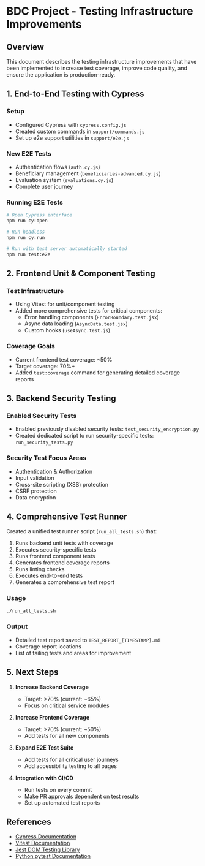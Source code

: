 # BDC Project - Testing Infrastructure Improvements

## Overview

This document describes the testing infrastructure improvements that have been implemented to increase test coverage, improve code quality, and ensure the application is production-ready.

## 1. End-to-End Testing with Cypress

### Setup
- Configured Cypress with `cypress.config.js`
- Created custom commands in `support/commands.js`
- Set up e2e support utilities in `support/e2e.js`

### New E2E Tests
- Authentication flows (`auth.cy.js`)
- Beneficiary management (`beneficiaries-advanced.cy.js`)
- Evaluation system (`evaluations.cy.js`)
- Complete user journey

### Running E2E Tests
```bash
# Open Cypress interface
npm run cy:open

# Run headless
npm run cy:run

# Run with test server automatically started
npm run test:e2e
```

## 2. Frontend Unit & Component Testing

### Test Infrastructure
- Using Vitest for unit/component testing
- Added more comprehensive tests for critical components:
  - Error handling components (`ErrorBoundary.test.jsx`)
  - Async data loading (`AsyncData.test.jsx`)
  - Custom hooks (`useAsync.test.js`)

### Coverage Goals
- Current frontend test coverage: ~50%
- Target coverage: 70%+
- Added `test:coverage` command for generating detailed coverage reports

## 3. Backend Security Testing

### Enabled Security Tests
- Enabled previously disabled security tests: `test_security_encryption.py`
- Created dedicated script to run security-specific tests: `run_security_tests.py`

### Security Test Focus Areas
- Authentication & Authorization
- Input validation
- Cross-site scripting (XSS) protection
- CSRF protection
- Data encryption

## 4. Comprehensive Test Runner

Created a unified test runner script (`run_all_tests.sh`) that:

1. Runs backend unit tests with coverage
2. Executes security-specific tests
3. Runs frontend component tests
4. Generates frontend coverage reports
5. Runs linting checks
6. Executes end-to-end tests
7. Generates a comprehensive test report

### Usage

```bash
./run_all_tests.sh
```

### Output
- Detailed test report saved to `TEST_REPORT_[TIMESTAMP].md`
- Coverage report locations
- List of failing tests and areas for improvement

## 5. Next Steps

1. **Increase Backend Coverage**
   - Target: >70% (current: ~65%)
   - Focus on critical service modules

2. **Increase Frontend Coverage**
   - Target: >70% (current: ~50%)
   - Add tests for all new components

3. **Expand E2E Test Suite**
   - Add tests for all critical user journeys
   - Add accessibility testing to all pages

4. **Integration with CI/CD**
   - Run tests on every commit
   - Make PR approvals dependent on test results
   - Set up automated test reports

## References

- [Cypress Documentation](https://docs.cypress.io/)
- [Vitest Documentation](https://vitest.dev/)
- [Jest DOM Testing Library](https://testing-library.com/docs/react-testing-library/intro/)
- [Python pytest Documentation](https://docs.pytest.org/)